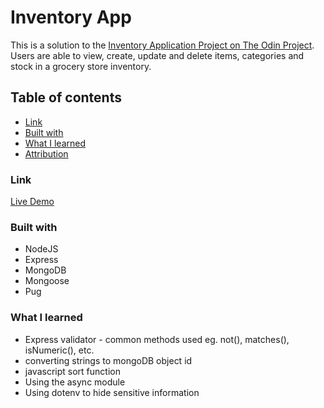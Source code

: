 # Inventory App

This is a solution to the [Inventory Application Project on The Odin Project](https://www.theodinproject.com/lessons/node-path-javascript-inventory-application).
Users are able to view, create, update and delete items, categories and stock in a grocery store inventory.

## Table of contents

- [Link](#link)
- [Built with](#built-with)
- [What I learned](#what-i-learned)
- [Attribution](#attribution)

### Link

[Live Demo]()

### Built with

- NodeJS
- Express
- MongoDB
- Mongoose
- Pug

### What I learned

- Express validator - common methods used eg. not(), matches(), isNumeric(), etc.
- converting strings to mongoDB object id
- javascript sort function
- Using the async module
- Using dotenv to hide sensitive information
